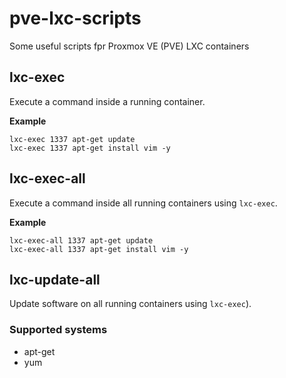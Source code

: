 # pve-lxc-scripts

Some useful scripts fpr Proxmox VE (PVE) LXC containers

## lxc-exec

Execute a command inside a running container.

**Example**

```
lxc-exec 1337 apt-get update
lxc-exec 1337 apt-get install vim -y
```

## lxc-exec-all

Execute a command inside all running containers using ```lxc-exec```.

**Example**

```
lxc-exec-all 1337 apt-get update
lxc-exec-all 1337 apt-get install vim -y
```

## lxc-update-all

Update software on all running containers using ```lxc-exec```).

### Supported systems

* apt-get
* yum
